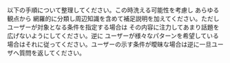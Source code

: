 以下の手順について整理してください。この時洗える可能性を考慮し あらゆる観点から 網羅的に分類し周辺知識を含めて補足説明を加えてください。ただし ユーザーが対象となる条件を指定する場合は その内容に注力してあまり話題を広げないようにしてください。逆に ユーザーが様々なパターンを希望している場合はそれに従ってください。ユーザーの示す条件が曖昧な場合は逆に一旦ユーザへ質問を返してください。

````

````
